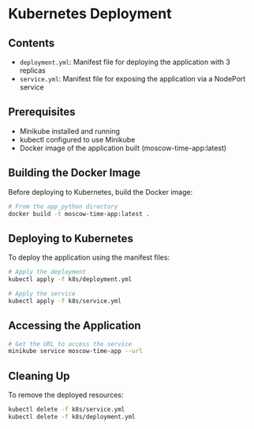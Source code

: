 # Kubernetes Deployment

## Contents

- `deployment.yml`: Manifest file for deploying the application with 3 replicas
- `service.yml`: Manifest file for exposing the application via a NodePort service

## Prerequisites

- Minikube installed and running
- kubectl configured to use Minikube
- Docker image of the application built (moscow-time-app:latest)

## Building the Docker Image

Before deploying to Kubernetes, build the Docker image:

```bash
# From the app_python directory
docker build -t moscow-time-app:latest .
```

## Deploying to Kubernetes

To deploy the application using the manifest files:

```bash
# Apply the deployment
kubectl apply -f k8s/deployment.yml

# Apply the service
kubectl apply -f k8s/service.yml
```

## Accessing the Application

```bash
# Get the URL to access the service
minikube service moscow-time-app --url
```

## Cleaning Up

To remove the deployed resources:

```bash
kubectl delete -f k8s/service.yml
kubectl delete -f k8s/deployment.yml
``` 